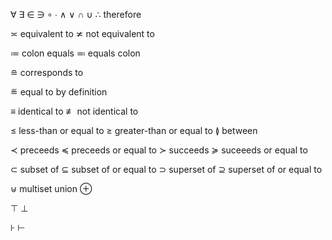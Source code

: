  
  ∀
  ∃
  ∈
  ∋
  ∘
  ∙
  ∧
  ∨
  ∩
  ∪
  ∴ therefore
 
  ≍ equivalent to
  ≭ not equivalent to
 
  ≔ colon equals
  ≕ equals colon
 
  ≘ corresponds to
 
  ≝ equal to by definition
 
  ≡ identical to
  ≢ not identical to
 
  ≤ less-than or equal to
  ≥ greater-than or equal to
  ≬ between
 
  ≺ preceeds
  ≼ preceeds or equal to
  ≻ succeeds
  ≽ suceeeds or equal to
 
  ⊂ subset of
  ⊆ subset of or equal to
  ⊃ superset of
  ⊇ superset of or equal to
 
  ⊎ multiset union
  ⊕
 
  ⊤
  ⊥
 
  ⊦
  ⊢
 
